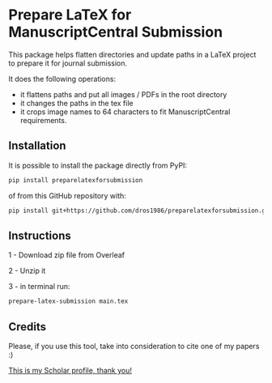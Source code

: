 # Prepare LaTeX for ManuscriptCentral Submission

This package helps flatten directories and update paths in a LaTeX project to prepare it for journal submission.

It does the following operations:
- it flattens paths and put all images / PDFs in the root directory
- it changes the paths in the tex file
- it crops image names to 64 characters to fit ManuscriptCentral requirements.

## Installation

It is possible to install the package directly from PyPI:

```bash
pip install preparelatexforsubmission
```

of from this GitHub repository with:

```bash
pip install git+https://github.com/dros1986/preparelatexforsubmission.git
```

## Instructions
1 - Download zip file from Overleaf

2 - Unzip it

3 - in terminal run:

```bash
prepare-latex-submission main.tex
```

## Credits
Please, if you use this tool, take into consideration to cite one of my papers :)

[This is my Scholar profile, thank you!](https://scholar.google.it/citations?user=RgENzxkAAAAJ&hl)
